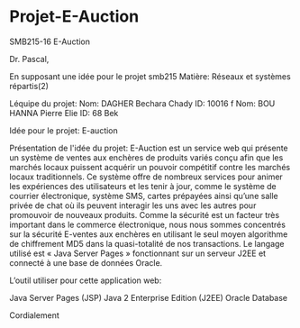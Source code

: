 # Projet-E-Auction
SMB215-16 E-Auction

Dr. Pascal,

En supposant une idée pour le projet smb215
Matière: Réseaux et systèmes répartis(2)

Léquipe du projet:
Nom: DAGHER Bechara Chady ID: 10016 f
Nom: BOU HANNA Pierre Elie ID: 68 Bek

Idée pour le projet: E-auction

Présentation de l'idée du projet:
E-Auction est un service web qui présente un système de ventes aux enchères de produits variés conçu afin que les marchés locaux puissent acquérir un pouvoir compétitif contre les marchés locaux traditionnels.
Ce système offre de nombreux services pour animer les expériences des utilisateurs et les tenir à jour, comme le système de courrier électronique, système SMS, cartes prépayées ainsi qu’une salle privée de chat où ils peuvent interagir les uns avec les autres pour promouvoir de nouveaux produits. 
Comme la sécurité est un facteur très important dans le commerce électronique, nous nous sommes concentrés sur la sécurité E-ventes aux enchères en utilisant le seul moyen algorithme de chiffrement MD5 dans la quasi-totalité de nos transactions. Le langage utilisé est « Java Server Pages » fonctionnant sur un serveur J2EE et connecté à une base de données Oracle.

L’outil utiliser pour cette application web:

Java Server Pages (JSP)
Java 2 Enterprise Edition (J2EE)
Oracle Database

Cordialement
